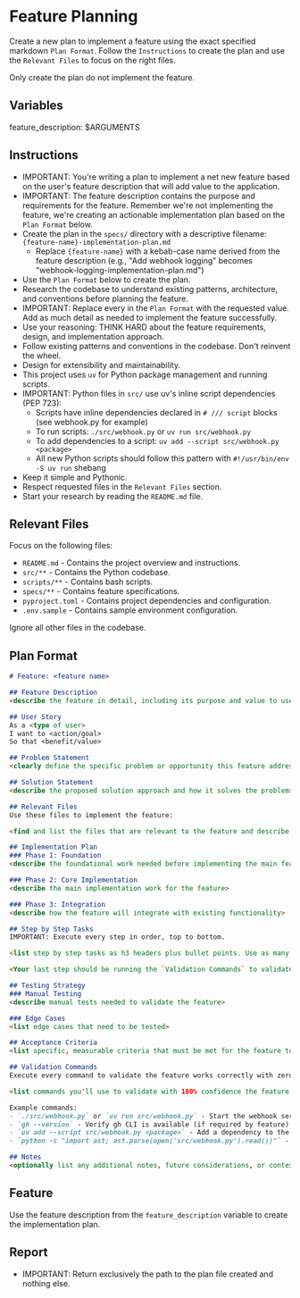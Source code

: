 # Feature Planning

Create a new plan to implement a feature using the exact specified markdown `Plan Format`. Follow the `Instructions` to create the plan and use the `Relevant Files` to focus on the right files.

Only create the plan do not implement the feature.

## Variables
feature_description: $ARGUMENTS

## Instructions

- IMPORTANT: You're writing a plan to implement a net new feature based on the user's feature description that will add value to the application.
- IMPORTANT: The feature description contains the purpose and requirements for the feature. Remember we're not implementing the feature, we're creating an actionable implementation plan based on the `Plan Format` below.
- Create the plan in the `specs/` directory with a descriptive filename: `{feature-name}-implementation-plan.md`
  - Replace `{feature-name}` with a kebab-case name derived from the feature description (e.g., "Add webhook logging" becomes "webhook-logging-implementation-plan.md")
- Use the `Plan Format` below to create the plan.
- Research the codebase to understand existing patterns, architecture, and conventions before planning the feature.
- IMPORTANT: Replace every <placeholder> in the `Plan Format` with the requested value. Add as much detail as needed to implement the feature successfully.
- Use your reasoning: THINK HARD about the feature requirements, design, and implementation approach.
- Follow existing patterns and conventions in the codebase. Don't reinvent the wheel.
- Design for extensibility and maintainability.
- This project uses `uv` for Python package management and running scripts.
- IMPORTANT: Python files in `src/` use uv's inline script dependencies (PEP 723):
  - Scripts have inline dependencies declared in `# /// script` blocks (see webhook.py for example)
  - To run scripts: `./src/webhook.py` or `uv run src/webhook.py`
  - To add dependencies to a script: `uv add --script src/webhook.py <package>`
  - All new Python scripts should follow this pattern with `#!/usr/bin/env -S uv run` shebang
- Keep it simple and Pythonic.
- Respect requested files in the `Relevant Files` section.
- Start your research by reading the `README.md` file.

## Relevant Files

Focus on the following files:
- `README.md` - Contains the project overview and instructions.
- `src/**` - Contains the Python codebase.
- `scripts/**` - Contains bash scripts.
- `specs/**` - Contains feature specifications.
- `pyproject.toml` - Contains project dependencies and configuration.
- `.env.sample` - Contains sample environment configuration.

Ignore all other files in the codebase.

## Plan Format

```md
# Feature: <feature name>

## Feature Description
<describe the feature in detail, including its purpose and value to users>

## User Story
As a <type of user>
I want to <action/goal>
So that <benefit/value>

## Problem Statement
<clearly define the specific problem or opportunity this feature addresses>

## Solution Statement
<describe the proposed solution approach and how it solves the problem>

## Relevant Files
Use these files to implement the feature:

<find and list the files that are relevant to the feature and describe why they are relevant in bullet points. If there are new files that need to be created to implement the feature, list them in an h3 'New Files' section.>

## Implementation Plan
### Phase 1: Foundation
<describe the foundational work needed before implementing the main feature>

### Phase 2: Core Implementation
<describe the main implementation work for the feature>

### Phase 3: Integration
<describe how the feature will integrate with existing functionality>

## Step by Step Tasks
IMPORTANT: Execute every step in order, top to bottom.

<list step by step tasks as h3 headers plus bullet points. Use as many h3 headers as needed to implement the feature. Order matters, start with the foundational shared changes required then move on to the specific implementation. Include testing throughout the implementation process.>

<Your last step should be running the `Validation Commands` to validate the feature works correctly with zero regressions.>

## Testing Strategy
### Manual Testing
<describe manual tests needed to validate the feature>

### Edge Cases
<list edge cases that need to be tested>

## Acceptance Criteria
<list specific, measurable criteria that must be met for the feature to be considered complete>

## Validation Commands
Execute every command to validate the feature works correctly with zero regressions.

<list commands you'll use to validate with 100% confidence the feature is implemented correctly with zero regressions. Every command must execute without errors so be specific about what you want to run to validate the feature works as expected. Include commands to test the feature end-to-end.>

Example commands:
- `./src/webhook.py` or `uv run src/webhook.py` - Start the webhook server and verify it starts without errors
- `gh --version` - Verify gh CLI is available (if required by feature)
- `uv add --script src/webhook.py <package>` - Add a dependency to the webhook.py uv script
- `python -c "import ast; ast.parse(open('src/webhook.py').read())"` - Verify Python syntax is valid

## Notes
<optionally list any additional notes, future considerations, or context that are relevant to the feature that will be helpful to the developer>
```

## Feature
Use the feature description from the `feature_description` variable to create the implementation plan.

## Report

- IMPORTANT: Return exclusively the path to the plan file created and nothing else.
